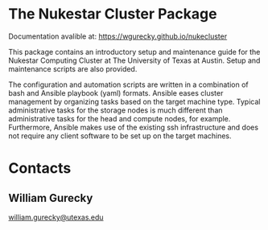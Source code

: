 The Nukestar Cluster Package
============================

Documentation avalible at:
<https://wgurecky.github.io/nukecluster>

This package contains an introductory setup and
maintenance guide for the Nukestar Computing Cluster at The University of Texas
at Austin.  Setup and maintenance scripts are also provided.

The configuration and automation scripts are written in a combination of
bash and Ansible playbook (yaml) formats.  Ansible eases cluster management by 
organizing tasks based on the target machine type.  Typical administrative
tasks for the storage nodes is much different than administrative tasks for 
the head and compute nodes, for example.  Furthermore, Ansible makes use 
of the existing ssh infrastructure and does not require any client software
to be set up on the target machines.

Contacts
=========

William Gurecky
---
william.gurecky@utexas.edu

